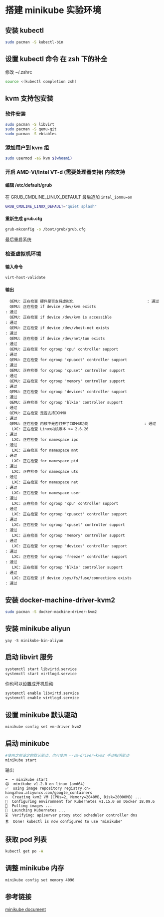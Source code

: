 # 搭建 minikube 实验环境

## 安装 kubectl

```sh
sudo pacman -S kubectl-bin
```

## 设置 kubectl 命令 在 zsh 下的补全

修改 ~/.zshrc

```sh
source <(kubectl completion zsh)
```

## kvm 支持包安装

### 软件安装

```sh
sudo pacman -S libvirt
sudo pacman -S qemu-git
sudo pacman -S ebtables
```

### 添加用户到 kvm 组

```sh
sudo usermod -aG kvm $(whoami)
```

### 开启 AMD-Vi/Intel VT-d (需要处理器支持) 内核支持

#### 编辑 /etc/default/grub

在 GRUB_CMDLINE_LINUX_DEFAULT 最后追加 `intel_iommu=on`

```sh
GRUB_CMDLINE_LINUX_DEFAULT="quiet splash"
```

#### 重新生成 grub.cfg

```sh
grub-mkconfig -o /boot/grub/grub.cfg
```

最后重启系统

### 检查虚拟机环境

#### 输入命令

```sh
virt-host-validate
```

#### 输出

```
  QEMU: 正在检查 硬件是否支持虚拟化                                 : 通过
  QEMU: 正在检查 if device /dev/kvm exists                                   : 通过
  QEMU: 正在检查 if device /dev/kvm is accessible                            : 通过
  QEMU: 正在检查 if device /dev/vhost-net exists                             : 通过
  QEMU: 正在检查 if device /dev/net/tun exists                               : 通过
  QEMU: 正在检查 for cgroup 'cpu' controller support                         : 通过
  QEMU: 正在检查 for cgroup 'cpuacct' controller support                     : 通过
  QEMU: 正在检查 for cgroup 'cpuset' controller support                      : 通过
  QEMU: 正在检查 for cgroup 'memory' controller support                      : 通过
  QEMU: 正在检查 for cgroup 'devices' controller support                     : 通过
  QEMU: 正在检查 for cgroup 'blkio' controller support                       : 通过
  QEMU: 正在检查 是否支持IOMMU                                           : 通过
  QEMU: 正在检查 内核中是否打开了IOMMU功能                         : 通过
   LXC: 正在检查 Linux内核版本 >= 2.6.26                                 : 通过
   LXC: 正在检查 for namespace ipc                                           : 通过
   LXC: 正在检查 for namespace mnt                                           : 通过
   LXC: 正在检查 for namespace pid                                           : 通过
   LXC: 正在检查 for namespace uts                                           : 通过
   LXC: 正在检查 for namespace net                                           : 通过
   LXC: 正在检查 for namespace user                                          : 通过
   LXC: 正在检查 for cgroup 'cpu' controller support                         : 通过
   LXC: 正在检查 for cgroup 'cpuacct' controller support                     : 通过
   LXC: 正在检查 for cgroup 'cpuset' controller support                      : 通过
   LXC: 正在检查 for cgroup 'memory' controller support                      : 通过
   LXC: 正在检查 for cgroup 'devices' controller support                     : 通过
   LXC: 正在检查 for cgroup 'freezer' controller support                     : 通过
   LXC: 正在检查 for cgroup 'blkio' controller support                       : 通过
   LXC: 正在检查 if device /sys/fs/fuse/connections exists                   : 通过

```

## 安装 docker-machine-driver-kvm2

```sh
sudo pacman -S docker-machine-driver-kvm2
```

## 安装 minikube aliyun

```
yay -S minikube-bin-aliyun
```

## 启动 libvirt 服务

```sh
systemctl start libvirtd.service
systemctl start virtlogd.service
```

你也可以设置成开机启动

```sh
systemctl enable libvirtd.service
systemctl enable virtlogd.service
```

## 设置 minikube 默认驱动

```sh
minikube config set vm-driver kvm2
```

## 启动 minikube

```sh
#使用之前设定的默认驱动，也可使用 --vm-driver=kvm2 手动指明驱动
minikube start
```

输出

```
➜  ~ minikube start
😄  minikube v1.2.0 on linux (amd64)
✅  using image repository registry.cn-hangzhou.aliyuncs.com/google_containers
🔥  Creating kvm2 VM (CPUs=2, Memory=2048MB, Disk=20000MB) ...
🐳  Configuring environment for Kubernetes v1.15.0 on Docker 18.09.6
🚜  Pulling images ...
🚀  Launching Kubernetes ...
⌛  Verifying: apiserver proxy etcd scheduler controller dns
🏄  Done! kubectl is now configured to use "minikube"
```

## 获取 pod 列表

```sh
kubectl get po -A
```

## 调整 minikube 内存

```sh
minikube config set memory 4096
```

## 参考链接

[minikube document](https://minikube.sigs.k8s.io/docs/start/linux/)
